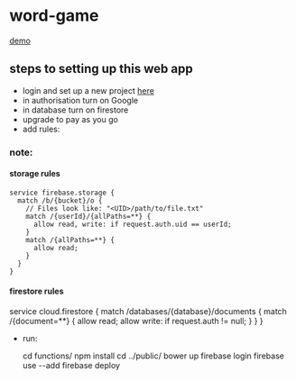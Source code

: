 # word-game
[demo](https://my-app-8e6a4.firebaseapp.com/)
## steps to setting up this web app

* login and set up a new project [here](https://console.firebase.google.com)
* in authorisation turn on Google
* in database turn on firestore
* upgrade to pay as you go
* add rules:

### note:
#### storage rules
    service firebase.storage {
      match /b/{bucket}/o {
        // Files look like: "<UID>/path/to/file.txt"
        match /{userId}/{allPaths=**} {
          allow read, write: if request.auth.uid == userId;
        }
        match /{allPaths=**} {
          allow read;
        }
      }
    }
    
#### firestore rules
service cloud.firestore {
  match /databases/{database}/documents {
    match /{document=**} {
      allow read;
      allow write: if request.auth != null;
    } 
  }
}
* run:

    cd functions/
    npm install
    cd ../public/
    bower up
    firebase login
    firebase use --add
    firebase deploy

